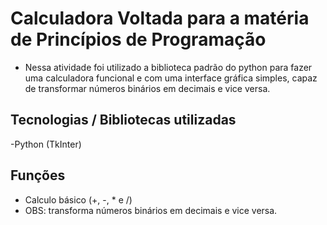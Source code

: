 # Calculadora Voltada para a matéria de Princípios de Programação
- Nessa atividade foi utilizado a biblioteca padrão do python para fazer uma calculadora funcional e com uma interface gráfica simples, capaz de transformar números binários em decimais e vice versa.
## Tecnologias / Bibliotecas utilizadas
-Python (TkInter)

## Funções
- Calculo básico (+, -, * e /)
- OBS: transforma números binários em decimais e vice versa.
